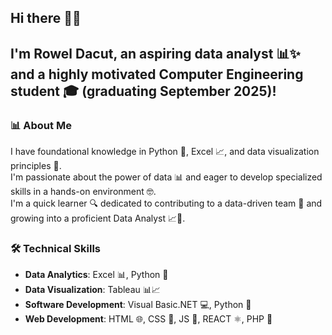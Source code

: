 

## **Hi there** 👋😊

## I'm Rowel Dacut, an aspiring data analyst 📊✨ and a highly motivated Computer Engineering student 🎓 (graduating September 2025)!

### 📊 About Me

I have foundational knowledge in Python 🐍, Excel 📈, and data visualization principles 🌟.  
I'm passionate about the power of data 📊 and eager to develop specialized skills in a hands-on environment 🤓.  
I'm a quick learner 🔍 dedicated to contributing to a data-driven team 💼 and growing into a proficient Data Analyst 📈🚀.

### 🛠️ Technical Skills

- **Data Analytics**: Excel 📊, Python 🐍  
- **Data Visualization**: Tableau 📊📈  
- **Software Development**: Visual Basic.NET 💻, Python 🐍  
- **Web Development**: HTML 🌐, CSS 🎨, JS 🚀, REACT ⚛️, PHP 🔧
